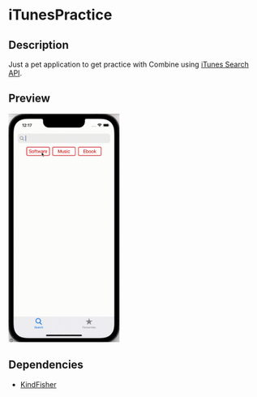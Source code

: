 # iTunesPractice

## Description
Just a pet application to get practice with Combine using [iTunes Search API](https://developer.apple.com/library/archive/documentation/AudioVideo/Conceptual/iTuneSearchAPI/Searching.html#//apple_ref/doc/uid/TP40017632-CH5-SW1).

## Preview
<img src="Resources/TunesPractice.gif" height="450">

## Dependencies
- [KindFisher](https://github.com/onevcat/Kingfisher/)


